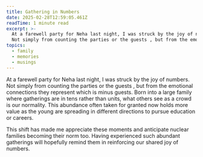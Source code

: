 ```yaml
---
title: Gathering in Numbers
date: 2025-02-28T12:59:05.461Z
readTime: 1 minute read
excerpt: >-
  At a farewell party for Neha last night, I was struck by the joy of numbers.
  Not simply from counting the parties or the guests , but from the emotion...
topics:
  - family
  - memories
  - musings
---
```

At a farewell party for Neha last night, I was struck by the joy of numbers. Not simply from counting the parties or the guests , but from the emotional connections they represent which is minus guests. Born into a large family where gatherings are in tens rather than units, what others see as a crowd is our normality. This abundance often taken for granted now holds more value as the young are spreading in different directions to pursue education or careers.
 
 This shift has made me appreciate these moments and anticipate nuclear families becoming their norm too. Having experienced such abundant gatherings will hopefully remind them in reinforcing our shared joy of numbers.
